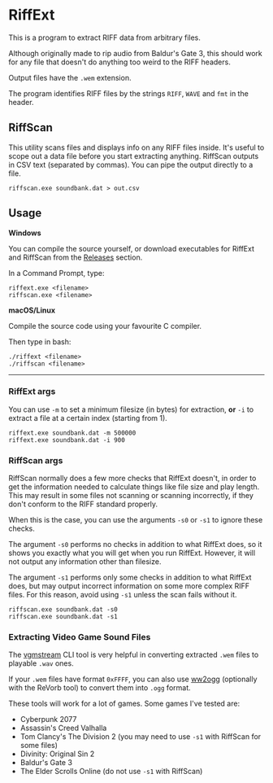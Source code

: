 # RiffExt

This is a program to extract RIFF data from arbitrary files. 

Although originally made to rip audio from Baldur's Gate 3, this should work for any file that doesn't do anything too weird to the RIFF headers.

Output files have the `.wem` extension. 

The program identifies RIFF files by the strings `RIFF`, `WAVE` and `fmt` in the header.

## RiffScan

This utility scans files and displays info on any RIFF files inside. It's useful to scope out a data file before you start extracting anything.
RiffScan outputs in CSV text (separated by commas). You can pipe the output directly to a file.

```
riffscan.exe soundbank.dat > out.csv
```

## Usage
**Windows**  

You can compile the source yourself, or download executables for RiffExt and RiffScan from the [Releases](https://github.com/PKBeam/RiffExt/releases/) section.

In a Command Prompt, type:

`riffext.exe <filename>`  
`riffscan.exe <filename>`  

**macOS/Linux**  

Compile the source code using your favourite C compiler. 

Then type in bash:

`./riffext <filename>`  
`./riffscan <filename>`  

----

### RiffExt args

You can use `-m` to set a minimum filesize (in bytes) for extraction, **or** `-i` to extract a file at a certain index (starting from 1).

```
riffext.exe soundbank.dat -m 500000
riffext.exe soundbank.dat -i 900
```
### RiffScan args

RiffScan normally does a few more checks that RiffExt doesn't, in order to get the information needed to calculate things like file size and play length. This may result in some files not scanning or scanning incorrectly, if they don't conform to the RIFF standard properly.

When this is the case, you can use the arguments `-s0` or `-s1` to ignore these checks.

The argument `-s0` performs no checks in addition to what RiffExt does, so it shows you exactly what you will get when you run RiffExt. However, it will not output any information other than filesize.  

The argument `-s1` performs only some checks in addition to what RiffExt does, but may output incorrect information on some more complex RIFF files. For this reason, avoid using `-s1` unless the scan fails without it.

```
riffscan.exe soundbank.dat -s0
riffscan.exe soundbank.dat -s1
```

### Extracting Video Game Sound Files

The [vgmstream](https://github.com/vgmstream/vgmstream) CLI tool is very helpful in converting extracted `.wem` files to playable `.wav` ones.

If your `.wem` files have format `0xFFFF`, you can also use [ww2ogg](https://github.com/hcs64/ww2ogg) (optionally with the ReVorb tool) to convert them into `.ogg` format.

These tools will work for a lot of games. Some games I've tested are:
- Cyberpunk 2077
- Assassin's Creed Valhalla
- Tom Clancy's The Division 2 (you may need to use `-s1` with RiffScan for some files)
- Divinity: Original Sin 2
- Baldur's Gate 3
- The Elder Scrolls Online (do not use `-s1` with RiffScan)
